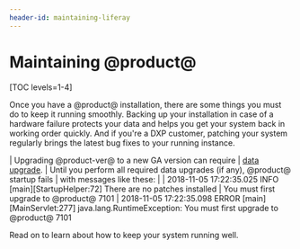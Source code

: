 ```yaml
---
header-id: maintaining-liferay
---
```


# Maintaining @product@

[TOC levels=1-4]

Once you have a @product@ installation, there are some things you must do to
keep it running smoothly. Backing up your installation in case of a hardware
failure protects your data and helps you get your system back in working order
quickly. And if you're a DXP customer, patching your system regularly brings the
latest bug fixes to your running instance.

| Upgrading @product-ver@ to a new GA version can require
| [data upgrade](/docs/7-1/deploy/-/knowledge_base/d/upgrading-to-liferay-71).
| Until you perform all required data upgrades (if any), @product@ startup fails
| with messages like these:
| 
|     2018-11-05 17:22:35.025 INFO  [main][StartupHelper:72] There are no patches installed
|     You must first upgrade to @product@ 7101
|     2018-11-05 17:22:35.098 ERROR [main][MainServlet:277] java.lang.RuntimeException: You must first upgrade to @product@ 7101

Read on to learn about how to keep your system running well. 
